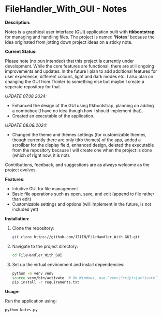 # FileHandler_With_GUI - Notes

**Description:**

Notes is a graphical user interface (GUI) application built with **ttkbootstrap** for managing and handling files. The project is named **'Notes'** because the idea originated from jotting down project ideas on a sticky note.

**Current Status:**

Please note (no pun intended) that this project is currently under development. While the core features are functional, there are still ongoing improvements and updates.
In the future I plan to add additional features for user experience, different colours, light and dark modes etc. I also plan on changing the GUI from Tkinter to something else but maybe I create a seperate repository for that.

*UPDATE 07.08.2024:*

- Enhanced the design of the GUI using ttkbootstrap, planning on adding a combobox (I have no idea though how I should implement that).
- Created an executable of the application.
  
*UPDATE 08.08.2024:*

- Changed the theme and themes settings (for customizable themes, though currently there are only ttkb themes) of the app, added a scrollbar for the display field, enhanced design, deleted the executable from the repository because I will create one when the project is done (which of right now, it is not). 

Contributions, feedback, and suggestions are as always welcome as the project evolves.

**Features:**

- Intuitive GUI for file management
- Basic file operations such as open, save, and edit (append to file rather than edit)
- Customizable settings and options (will implement in the future, is not included yet)

**Installation:**

1. Clone the repository:
    ```bash
    git clone https://github.com/JI1IN/FileHandler_With_GUI.git
    ```
2. Navigate to the project directory:
    ```bash
    cd FileHandler_With_GUI
    ```
3. Set up the virtual environment and install dependencies:
    ```bash
    python -m venv venv
    source venv/bin/activate  # On Windows, use `venv\Scripts\activate`
    pip install -r requirements.txt
    ```

**Usage:**

Run the application using:
```bash
python Notes.py
